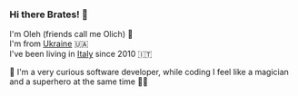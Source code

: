 ### Hi there Brates! 👋

I'm Oleh (friends call me Olich) 👱 <br>
I'm from [Ukraine](https://goo.gl/maps/TNhdrpgGgsRaUbJy7) 🇺🇦 <br>
I've been living in [Italy](https://goo.gl/maps/LjJxzanHLYo7A1TQA) since 2010  🇮🇹 <br>

🧙 I'm a very curious software developer, while coding I feel like a magician and a superhero at the same time 🦸‍♂️

<!--
**olich97/olich97** is a ✨ _special_ ✨ repository because its `README.md` (this file) appears on your GitHub profile.

Here are some ideas to get you started:

- 🔭 I’m currently working on ...
- 🌱 I’m currently learning ...
- 👯 I’m looking to collaborate on ...
- 🤔 I’m looking for help with ...
- 💬 Ask me about ...
- 📫 How to reach me: ...
- 😄 Pronouns: ...
- ⚡ Fun fact: ...
-->
